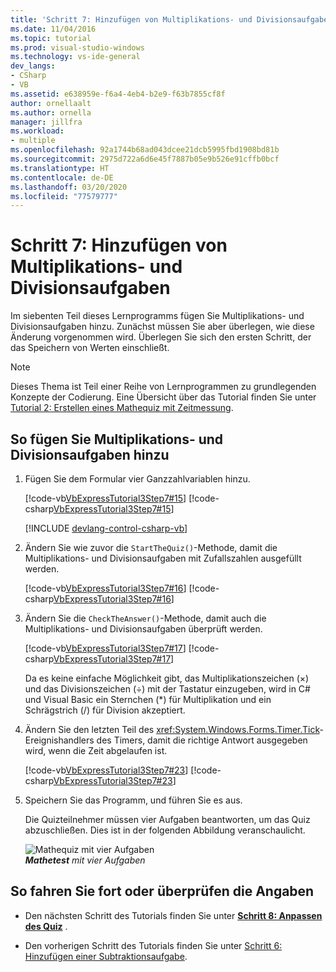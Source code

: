 ```yaml
---
title: 'Schritt 7: Hinzufügen von Multiplikations- und Divisionsaufgaben'
ms.date: 11/04/2016
ms.topic: tutorial
ms.prod: visual-studio-windows
ms.technology: vs-ide-general
dev_langs:
- CSharp
- VB
ms.assetid: e638959e-f6a4-4eb4-b2e9-f63b7855cf8f
author: ornellaalt
ms.author: ornella
manager: jillfra
ms.workload:
- multiple
ms.openlocfilehash: 92a1744b68ad043dcee21dcb5995fbd1908bd81b
ms.sourcegitcommit: 2975d722a6d6e45f7887b05e9b526e91cffb0bcf
ms.translationtype: HT
ms.contentlocale: de-DE
ms.lasthandoff: 03/20/2020
ms.locfileid: "77579777"
---
```

# <a name="step-7-add-multiplication-and-division-problems"></a>Schritt 7: Hinzufügen von Multiplikations- und Divisionsaufgaben

Im siebenten Teil dieses Lernprogramms fügen Sie Multiplikations- und Divisionsaufgaben hinzu. Zunächst müssen Sie aber überlegen, wie diese Änderung vorgenommen wird. Überlegen Sie sich den ersten Schritt, der das Speichern von Werten einschließt.

> [!NOTE]
> Dieses Thema ist Teil einer Reihe von Lernprogrammen zu grundlegenden Konzepte der Codierung. Eine Übersicht über das Tutorial finden Sie unter [Tutorial 2: Erstellen eines Mathequiz mit Zeitmessung](../ide/tutorial-2-create-a-timed-math-quiz.md).

## <a name="to-add-multiplication-and-division-problems"></a>So fügen Sie Multiplikations- und Divisionsaufgaben hinzu

1. Fügen Sie dem Formular vier Ganzzahlvariablen hinzu.

     [!code-vb[VbExpressTutorial3Step7#15](../ide/codesnippet/VisualBasic/step-7-add-multiplication-and-division-problems_1.vb)]
     [!code-csharp[VbExpressTutorial3Step7#15](../ide/codesnippet/CSharp/step-7-add-multiplication-and-division-problems_1.cs)]

     [!INCLUDE [devlang-control-csharp-vb](./includes/devlang-control-csharp-vb.md)]

2. Ändern Sie wie zuvor die `StartTheQuiz()`-Methode, damit die Multiplikations- und Divisionsaufgaben mit Zufallszahlen ausgefüllt werden.

     [!code-vb[VbExpressTutorial3Step7#16](../ide/codesnippet/VisualBasic/step-7-add-multiplication-and-division-problems_2.vb)]
     [!code-csharp[VbExpressTutorial3Step7#16](../ide/codesnippet/CSharp/step-7-add-multiplication-and-division-problems_2.cs)]

3. Ändern Sie die `CheckTheAnswer()`-Methode, damit auch die Multiplikations- und Divisionsaufgaben überprüft werden.

     [!code-vb[VbExpressTutorial3Step7#17](../ide/codesnippet/VisualBasic/step-7-add-multiplication-and-division-problems_3.vb)]
     [!code-csharp[VbExpressTutorial3Step7#17](../ide/codesnippet/CSharp/step-7-add-multiplication-and-division-problems_3.cs)]

     Da es keine einfache Möglichkeit gibt, das Multiplikationszeichen (×) und das Divisionszeichen (÷) mit der Tastatur einzugeben, wird in C# und Visual Basic ein Sternchen (*) für Multiplikation und ein Schrägstrich (/) für Division akzeptiert.

4. Ändern Sie den letzten Teil des <xref:System.Windows.Forms.Timer.Tick>-Ereignishandlers des Timers, damit die richtige Antwort ausgegeben wird, wenn die Zeit abgelaufen ist.

     [!code-vb[VbExpressTutorial3Step7#23](../ide/codesnippet/VisualBasic/step-7-add-multiplication-and-division-problems_4.vb)]
     [!code-csharp[VbExpressTutorial3Step7#23](../ide/codesnippet/CSharp/step-7-add-multiplication-and-division-problems_4.cs)]

5. Speichern Sie das Programm, und führen Sie es aus.

     Die Quizteilnehmer müssen vier Aufgaben beantworten, um das Quiz abzuschließen. Dies ist in der folgenden Abbildung veranschaulicht.

     ![Mathequiz mit vier Aufgaben](../ide/media/express_finishedquiz.png)<br/>
***Mathetest*** *mit vier Aufgaben*

## <a name="to-continue-or-review"></a>So fahren Sie fort oder überprüfen die Angaben

- Den nächsten Schritt des Tutorials finden Sie unter **[Schritt 8: Anpassen des Quiz](../ide/step-8-customize-the-quiz.md)** .

- Den vorherigen Schritt des Tutorials finden Sie unter [Schritt 6: Hinzufügen einer Subtraktionsaufgabe](../ide/step-6-add-a-subtraction-problem.md).
